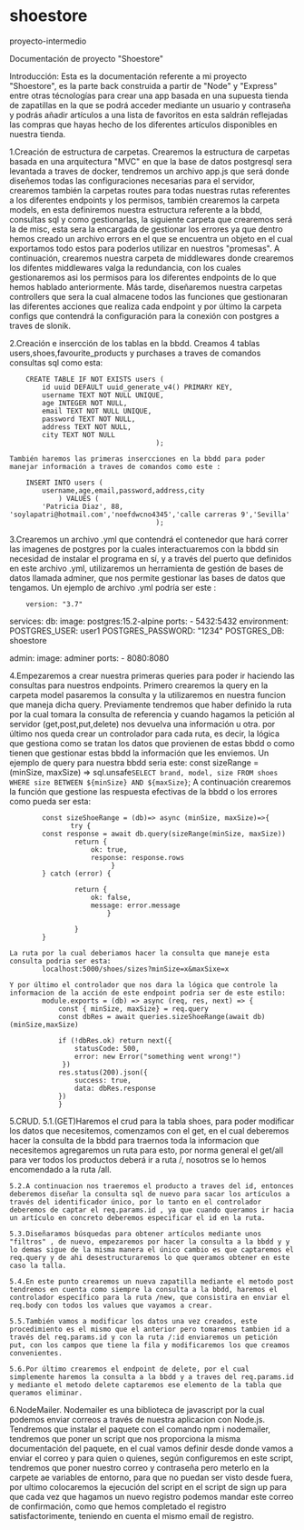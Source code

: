 # shoestore
proyecto-intermedio


Documentación de proyecto "Shoestore"

Introducción:
    Esta es la documentación referente a mi proyecto "Shoestore", es la parte back construida a partir de "Node" y "Express" entre otras técnologías para crear una app basada en una supuesta tienda de zapatillas en la que se podrá acceder mediante un usuario y contraseña y podrás añadir artículos a una lista de favoritos en esta saldrán reflejadas las compras que hayas hecho de los diferentes artículos disponibles en nuestra tienda.

1.Creación de estructura de carpetas.
    Crearemos la estructura de carpetas basada en una arquitectura "MVC" en que la base de datos postgresql sera levantada a traves de docker, tendremos un archivo app.js que será donde diseñemos todas las configuraciones necesarias para el servidor, crearemos también la carpetas routes para todas nuestras rutas referentes a los diferentes endpoints y los permisos, también crearemos la carpeta models, en esta definiremos nuestra estructura referente a la bbdd, consultas sql y como gestionarlas, la siguiente carpeta que crearemos será la de misc, esta sera la encargada de gestionar los errores ya que dentro hemos creado un archivo errors en el que se encuentra un objeto en el cual exportamos todo estos para poderlos utilizar en nuestros "promesas". A continuación, crearemos nuestra carpeta de middlewares donde crearemos los difentes middlewares valga la redundancia, con los cuales gestionaremos asi los permisos para los diferentes endpoints de lo que hemos hablado anteriormente. Más tarde, diseñaremos nuestra carpetas controllers que sera la cual almacene todos las funciones que gestionaran las diferentes acciones que realiza cada endpoint y por último la carpeta configs que contendrá la configuración para la conexión con postgres a traves de slonik.

2.Creación e insercción de los tablas en la bbdd.
    Creamos 4 tablas users,shoes,favourite_products y purchases a traves de comandos consultas sql como esta:

        CREATE TABLE IF NOT EXISTS users (
            id uuid DEFAULT uuid_generate_v4() PRIMARY KEY,
            username TEXT NOT NULL UNIQUE,
            age INTEGER NOT NULL,
            email TEXT NOT NULL UNIQUE,
            password TEXT NOT NULL,
            address TEXT NOT NULL,
            city TEXT NOT NULL
                                        );

    También haremos las primeras insercciones en la bbdd para poder manejar información a traves de comandos como este :

        INSERT INTO users (
            username,age,email,password,address,city
                ) VALUES (
            'Patricia Diaz', 88, 'soylapatri@hotmail.com','noefdwcno4345','calle carreras 9','Sevilla'
                                        );

3.Crearemos un archivo .yml que contendrá el contenedor que hará correr las imagenes de postgres por la cuales interactuaremos con la bbdd sin necesidad de instalar el programa en sí, y a través del puerto que definidos en este archivo .yml, utilizaremos un herramienta de gestión de bases de datos llamada adminer, que nos permite gestionar las bases de datos que tengamos. Un ejemplo de archivo .yml podría ser este :

        version: "3.7"
services:
  db:
    image: postgres:15.2-alpine
    ports:
      - 5432:5432
    environment:
      POSTGRES_USER: user1
      POSTGRES_PASSWORD: "1234"
      POSTGRES_DB: shoestore

  admin:
    image: adminer
    ports:
      - 8080:8080

4.Empezaremos a crear nuestra primeras queries para poder ir haciendo las consultas para nuestros endpoints. Primero crearemos la query en la carpeta model pasaremos la consulta y la utilizaremos en nuestra funcion que maneja dicha query. Previamente tendremos que haber definido la ruta por la cual tomara la consulta de referencia y cuando hagamos la petición al servidor (get,post,put,delete) nos devuelva una información u otra. por último nos queda crear un controlador para cada ruta, es decir, la lógica que gestiona como se tratan los datos que provienen de estas bbdd o como tienen que gestionar estas bbdd la información que les enviemos.
    Un ejemplo de query para nuestra bbdd seria este:
            const sizeRange = (minSize, maxSize) => sql.unsafe`
                SELECT brand, model, size
                FROM shoes
                WHERE size BETWEEN ${minSize} AND ${maxSize}
                `;
    A continuación crearemos la función que gestione las respuesta efectivas de la bbdd o los errores como pueda ser esta:

            const sizeShoeRange = (db)=> async (minSize, maxSize)=>{
                   try {
            const response = await db.query(sizeRange(minSize, maxSize))
                    return {
                        ok: true,
                        response: response.rows
                             }
            } catch (error) {

                    return {
                        ok: false,
                        message: error.message
                            }

                    }
            }

    La ruta por la cual deberiamos hacer la consulta que maneje esta consulta podria ser esta:
            localhost:5000/shoes/sizes?minSize=x&maxSixe=x

    Y por último el controlador que nos dara la lógica que controle la informacion de la acción de este endpoint podria ser de este estilo:
            module.exports = (db) => async (req, res, next) => {
                const { minSize, maxSize} = req.query
                const dbRes = await queries.sizeShoeRange(await db)(minSize,maxSize)
                
                if (!dbRes.ok) return next({
                    statusCode: 500,
                    error: new Error("something went wrong!")
                 })
                res.status(200).json({
                    success: true,
                    data: dbRes.response
                })
                }

5.CRUD.
    5.1.(GET)Haremos el crud para la tabla shoes, para poder modificar los datos que necesitemos, comenzamos con el get, en el cual deberemos hacer la consulta de la bbdd para traernos toda la informacion que necesitemos agregaremos un ruta para esto, por norma general el get/all para ver todos los productos deberá ir a ruta /, nosotros se lo hemos encomendado a la ruta /all.
    
    5.2.A continuacion nos traeremos el producto a traves del id, entonces deberemos diseñar la consulta sql de nuevo para sacar los artículos a través del identificador único, por lo tanto en el controlador deberemos de captar el req.params.id , ya que cuando queramos ir hacia un artículo en concreto deberemos especificar el id en la ruta.

    5.3.Diseñaramos búsquedas para obtener artículos mediante unos "filtros" , de nuevo, empezaremos por hacer la consulta a la bbdd y y lo demas sigue de la misma manera el único cambio es que captaremos el req.query y de ahi desestructuraremos lo que queramos obtener en este caso la talla.

    5.4.En este punto crearemos un nueva zapatilla mediante el metodo post tendremos en cuenta como siempre la consulta a la bbdd, haremos el controlador específico para la ruta /new, que consistira en enviar el req.body con todos los values que vayamos a crear.

    5.5.También vamos a modificar los datos una vez creados, este procedimiento es el mismo que el anterior pero tomaremos tambien id a través del req.params.id y con la ruta /:id enviaremos un petición put, con los campos que tiene la fila y modificaremos los que creamos convenientes.

    5.6.Por último crearemos el endpoint de delete, por el cual simplemente haremos la consulta a la bbdd y a traves del req.params.id y mediante el metodo delete captaremos ese elemento de la tabla que queramos eliminar.

6.NodeMailer.
    Nodemailer es una biblioteca de javascript por la cual podemos enviar correos a través de nuestra aplicacion con Node.js.
    Tendremos que instalar el paquete con el comando npm i nodemailer, tendremos que poner un script que nos proporciona la misma documentación del paquete, en el cual vamos definir desde donde vamos a enviar el correo y para quien o quienes, según configuremos en este script, tendremos que poner nuestro correo y contraseña pero meterlo en la carpete ae variables de entorno, para que no puedan ser visto desde fuera, por ultimo colocaremos la ejecución del script en el script de sign up para que cada vez que hagamos un nuevo registro podemos mandar este correo de confirmación, como que hemos completado el registro satisfactorimente, teniendo en cuenta el mismo email de registro.
        